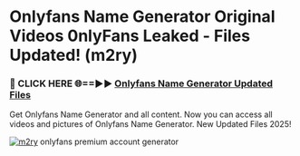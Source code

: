 # Onlyfans Name Generator Original Videos 0nlyFans Leaked - Files Updated! (m2ry)

<h3>🔴 CLICK HERE 🌐==►► <a href="https://tinyurl.com/brd5kh86" rel="nofollow">Onlyfans Name Generator Updated Files</a></h3>

Get Onlyfans Name Generator and all content. Now you can access all videos and pictures of Onlyfans Name Generator. New Updated Files 2025!

[![m2ry](https://i.imgur.com/K7sEzmb.gif)](https://tinyurl.com/brd5kh86)
onlyfans premium account generator